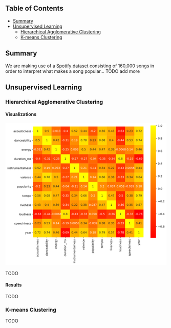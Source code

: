 ## Table of Contents

* [Summary](#summary)
* [Unsupervised Learning](#unsupervised-learning)
  * [Hierarchical Agglomerative Clustering](#hierarchical-agglomerative-clustering)
  * [K-means Clustering](#k-means-clustering)

## Summary

We are making use of a [Spotify dataset](https://www.kaggle.com/yamaerenay/spotify-dataset-19212020-160k-tracks/tasks?taskId=2173) consisting of 160,000 songs in order to interpret what makes a song popular... TODO add more

## Unsupervised Learning

### Hierarchical Agglomerative Clustering

#### Visualizations

<img src="img/correlation_heatmap.svg"/>

TODO

#### Results

TODO

### K-means Clustering

TODO
